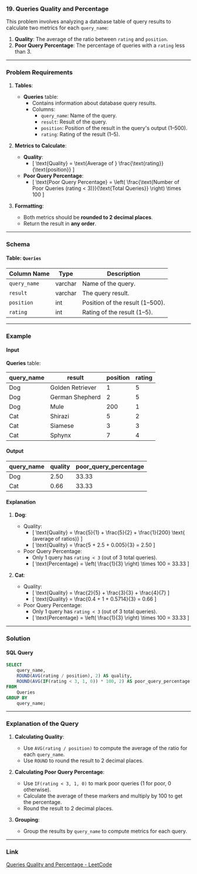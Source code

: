 ### 19. Queries Quality and Percentage

This problem involves analyzing a database table of query results to calculate two metrics for each `query_name`:

1. **Quality**: The average of the ratio between `rating` and `position`.
2. **Poor Query Percentage**: The percentage of queries with a `rating` less than 3.

---

### Problem Requirements

1. **Tables**:
   - **Queries** table:
     - Contains information about database query results.
     - Columns:
       - `query_name`: Name of the query.
       - `result`: Result of the query.
       - `position`: Position of the result in the query's output (1–500).
       - `rating`: Rating of the result (1–5).

2. **Metrics to Calculate**:
   - **Quality**:
     - \[
     \text{Quality} = \text{Average of } \frac{\text{rating}}{\text{position}}
     \]
   - **Poor Query Percentage**:
     - \[
     \text{Poor Query Percentage} = \left( \frac{\text{Number of Poor Queries (rating < 3)}}{\text{Total Queries}} \right) \times 100
     \]

3. **Formatting**:
   - Both metrics should be **rounded to 2 decimal places**.
   - Return the result in **any order**.

---

### Schema

#### Table: `Queries`

| Column Name | Type    | Description                              |
|-------------|---------|------------------------------------------|
| `query_name`| varchar | Name of the query.                       |
| `result`    | varchar | The query result.                        |
| `position`  | int     | Position of the result (1–500).          |
| `rating`    | int     | Rating of the result (1–5).              |

---

### Example

#### Input

**Queries** table:

| query_name | result            | position | rating |
|------------|-------------------|----------|--------|
| Dog        | Golden Retriever  | 1        | 5      |
| Dog        | German Shepherd   | 2        | 5      |
| Dog        | Mule              | 200      | 1      |
| Cat        | Shirazi           | 5        | 2      |
| Cat        | Siamese           | 3        | 3      |
| Cat        | Sphynx            | 7        | 4      |

#### Output

| query_name | quality | poor_query_percentage |
|------------|---------|-----------------------|
| Dog        | 2.50    | 33.33                 |
| Cat        | 0.66    | 33.33                 |

#### Explanation

1. **Dog**:
   - Quality:
     - \[
     \text{Quality} = \frac{5}{1} + \frac{5}{2} + \frac{1}{200} \text{ (average of ratios)}
     \]
     - \[
     \text{Quality} = \frac{5 + 2.5 + 0.005}{3} = 2.50
     \]
   - Poor Query Percentage:
     - Only 1 query has `rating < 3` (out of 3 total queries).
     - \[
     \text{Percentage} = \left( \frac{1}{3} \right) \times 100 = 33.33
     \]

2. **Cat**:
   - Quality:
     - \[
     \text{Quality} = \frac{2}{5} + \frac{3}{3} + \frac{4}{7}
     \]
     - \[
     \text{Quality} = \frac{0.4 + 1 + 0.5714}{3} = 0.66
     \]
   - Poor Query Percentage:
     - Only 1 query has `rating < 3` (out of 3 total queries).
     - \[
     \text{Percentage} = \left( \frac{1}{3} \right) \times 100 = 33.33
     \]

---

### Solution

#### SQL Query

```sql
SELECT 
    query_name,
    ROUND(AVG(rating / position), 2) AS quality,
    ROUND(AVG(IF(rating < 3, 1, 0)) * 100, 2) AS poor_query_percentage
FROM 
    Queries
GROUP BY 
    query_name;
```

---

### Explanation of the Query

1. **Calculating Quality**:
   - Use `AVG(rating / position)` to compute the average of the ratio for each `query_name`.
   - Use `ROUND` to round the result to 2 decimal places.

2. **Calculating Poor Query Percentage**:
   - Use `IF(rating < 3, 1, 0)` to mark poor queries (1 for poor, 0 otherwise).
   - Calculate the average of these markers and multiply by 100 to get the percentage.
   - Round the result to 2 decimal places.

3. **Grouping**:
   - Group the results by `query_name` to compute metrics for each query.

---

### Link

[Queries Quality and Percentage - LeetCode](https://leetcode.com/problems/queries-quality-and-percentage/)
